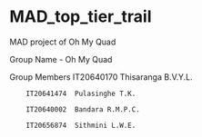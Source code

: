 # MAD_top_tier_trail
MAD project of Oh My Quad



Group Name - Oh My Quad

Group Members
        IT20640170	Thisaranga B.V.Y.L.
        
        IT20641474	Pulasinghe T.K.
        
        IT20640002	Bandara R.M.P.C.
        
        IT20656874	Sithmini L.W.E.
